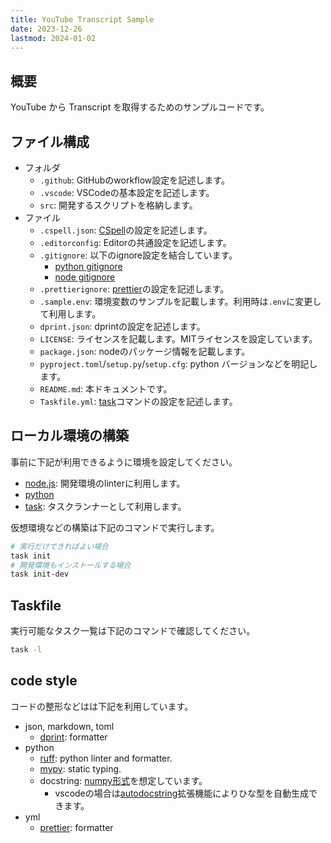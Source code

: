 ```yaml
---
title: YouTube Transcript Sample
date: 2023-12-26
lastmod: 2024-01-02
---
```


## 概要

YouTube から Transcript を取得するためのサンプルコードです。

## ファイル構成

- フォルダ
  - `.github`: GitHubのworkflow設定を記述します。
  - `.vscode`: VSCodeの基本設定を記述します。
  - `src`: 開発するスクリプトを格納します。
- ファイル
  - `.cspell.json`: [CSpell](https://cspell.org/)の設定を記述します。
  - `.editorconfig`: Editorの共通設定を記述します。
  - `.gitignore`: 以下のignore設定を結合しています。
    - [python gitignore](https://github.com/github/gitignore/blob/main/Python.gitignore)
    - [node gitignore](https://github.com/github/gitignore/blob/main/Node.gitignore)
  - `.prettierignore`: [prettier](https://prettier.io/)の設定を記述します。
  - `.sample.env`: 環境変数のサンプルを記載します。利用時は`.env`に変更して利用します。
  - `dprint.json`: dprintの設定を記述します。
  - `LICENSE`: ライセンスを記載します。MITライセンスを設定しています。
  - `package.json`: nodeのパッケージ情報を記載します。
  - `pyproject.toml`/`setup.py`/`setup.cfg`: python バージョンなどを明記します。
  - `README.md`: 本ドキュメントです。
  - `Taskfile.yml`: [task](https://taskfile.dev/)コマンドの設定を記述します。

## ローカル環境の構築

事前に下記が利用できるように環境を設定してください。

- [node.js](https://nodejs.org/en): 開発環境のlinterに利用します。
- [python](https://nodejs.org/en)
- [task](https://taskfile.dev/): タスクランナーとして利用します。

仮想環境などの構築は下記のコマンドで実行します。

```sh
# 実行だけできればよい場合
task init
# 開発環境もインストールする場合
task init-dev
```

## Taskfile

実行可能なタスク一覧は下記のコマンドで確認してください。

```sh
task -l
```

## code style

コードの整形などはは下記を利用しています。

- json, markdown, toml
  - [dprint](https://github.com/dprint/dprint): formatter
- python
  - [ruff](https://github.com/astral-sh/ruff): python linter and formatter.
  - [mypy](https://github.com/python/mypy): static typing.
  - docstring: [numpy形式](https://numpydoc.readthedocs.io/en/latest/format.html)を想定しています。
    - vscodeの場合は[autodocstring](https://marketplace.visualstudio.com/items?itemName=njpwerner.autodocstring)拡張機能によりひな型を自動生成できます。
- yml
  - [prettier](https://prettier.io/): formatter
